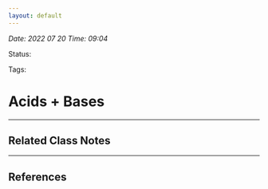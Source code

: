 ```yaml
---
layout: default
---
```


*Date: 2022 07 20 Time: 09:04*

Status: 

Tags: 

# Acids + Bases




---
## Related Class Notes

---
## References
